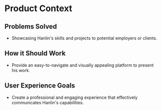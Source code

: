 # Product Context

## Problems Solved

- Showcasing Hanlin's skills and projects to potential employers or clients.

## How it Should Work

- Provide an easy-to-navigate and visually appealing platform to present his work.

## User Experience Goals

- Create a professional and engaging experience that effectively communicates Hanlin's capabilities.
